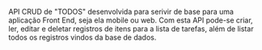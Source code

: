 API CRUD de "TODOS" desenvolvida para serivir de base 
para uma aplicação Front End, seja ela mobile ou web.
Com esta API pode-se  criar, ler, editar e deletar registros
de itens para a lista de tarefas, além de listar todos os 
registros vindos da base de dados.
